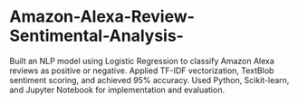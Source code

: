 # Amazon-Alexa-Review-Sentimental-Analysis-
Built an NLP model using Logistic Regression to classify Amazon Alexa reviews as positive or negative. Applied TF-IDF vectorization, TextBlob sentiment scoring, and achieved 95% accuracy. Used Python, Scikit-learn, and Jupyter Notebook for implementation and evaluation.
